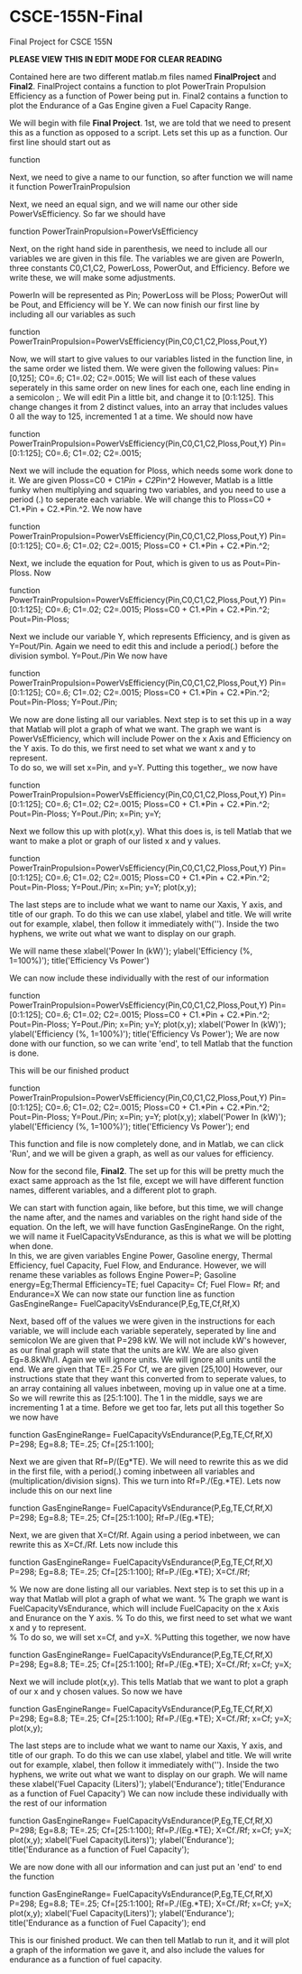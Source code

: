 # CSCE-155N-Final
Final Project for CSCE 155N

******PLEASE VIEW THIS IN EDIT MODE FOR CLEAR READING******

Contained here are two different matlab.m files named **FinalProject** and **Final2**.
FinalProject contains a function to plot PowerTrain Propulsion Efficiency as a function of Power being put in.
Final2 contains a function to plot the Endurance of a Gas Engine given a Fuel Capacity Range.

We will begin with file **Final Project**.
1st, we are told that we need to present this as a function as opposed to a script.
Lets set this up as a function.  Our first line should start out as

function

Next, we need to give a name to our function, so after function we will name it
function PowerTrainPropulsion

Next, we need an equal sign, and we will name our other side PowerVsEfficiency.
So far we should have

function PowerTrainPropulsion=PowerVsEfficiency

Next, on the right hand side in parenthesis, we need to include all our variables we are given in this file.
The variables we are given are PowerIn, three constants C0,C1,C2, PowerLoss, PowerOut, and Efficiency.
Before we write these, we will make some adjustments.

PowerIn will be represented as Pin; PowerLoss will be Ploss; PowerOut will be Pout, and Efficiency will be Y.
We can now finish our first line by including all our variables as such

function PowerTrainPropulsion=PowerVsEfficiency(Pin,C0,C1,C2,Ploss,Pout,Y)

Now, we will start to give values to our variables listed in the function line, in the same order we listed them.
We were given the following values:  Pin=[0,125]; C0=.6; C1=.02; C2=.0015; We will list each of these values seperately in this same order on new lines for each one, each line ending in a semicolon ;. We will edit Pin a little bit, and change it to [0:1:125].  This change changes it from 2 distinct values, into an array that includes values 0 all the way to 125, incremented 1 at a time.
We should now have 

function PowerTrainPropulsion=PowerVsEfficiency(Pin,C0,C1,C2,Ploss,Pout,Y)
Pin=[0:1:125];
C0=.6;
C1=.02;
C2=.0015;

Next we will include the equation for Ploss, which needs some work done to it.  We are given Ploss=C0 + C1*Pin + C2*Pin^2
However, Matlab is a little funky when multiplying and squaring two variables, and you need to use a period (.) to seperate each variable.
We will change this to Ploss=C0 + C1.*Pin + C2.*Pin.^2.
We now have 

function PowerTrainPropulsion=PowerVsEfficiency(Pin,C0,C1,C2,Ploss,Pout,Y)
Pin=[0:1:125];
C0=.6;
C1=.02;
C2=.0015;
Ploss=C0 + C1.*Pin + C2.*Pin.^2;

Next, we include the equation for Pout, which is given to us as Pout=Pin-Ploss.
Now

function PowerTrainPropulsion=PowerVsEfficiency(Pin,C0,C1,C2,Ploss,Pout,Y)
Pin=[0:1:125];
C0=.6;
C1=.02;
C2=.0015;
Ploss=C0 + C1.*Pin + C2.*Pin.^2;
Pout=Pin-Ploss;

Next we include our variable Y, which represents Efficiency, and is given as Y=Pout/Pin.  Again we need to edit this and include a period(.) before the division symbol.
Y=Pout./Pin
We now have 

function PowerTrainPropulsion=PowerVsEfficiency(Pin,C0,C1,C2,Ploss,Pout,Y)
Pin=[0:1:125];
C0=.6;
C1=.02;
C2=.0015;
Ploss=C0 + C1.*Pin + C2.*Pin.^2;
Pout=Pin-Ploss;
Y=Pout./Pin;

 We now are done listing all our variables.  Next step is to set this up in a way that Matlab will plot a graph of what we want.
 The graph we want is PowerVsEfficiency, which will include Power on the x Axis and Efficiency on the Y axis.
 To do this, we first need to set what we want x and y to represent.  
 To do so, we will set x=Pin, and y=Y.
Putting this together,, we now have

function PowerTrainPropulsion=PowerVsEfficiency(Pin,C0,C1,C2,Ploss,Pout,Y)
Pin=[0:1:125];
C0=.6;
C1=.02;
C2=.0015;
Ploss=C0 + C1.*Pin + C2.*Pin.^2;
Pout=Pin-Ploss;
Y=Pout./Pin;
x=Pin;
y=Y;

Next we follow this up with plot(x,y).  What this does is, is tell Matlab that we want to make a plot or graph of our listed x and y values.

function PowerTrainPropulsion=PowerVsEfficiency(Pin,C0,C1,C2,Ploss,Pout,Y)
Pin=[0:1:125];
C0=.6;
C1=.02;
C2=.0015;
Ploss=C0 + C1.*Pin + C2.*Pin.^2;
Pout=Pin-Ploss;
Y=Pout./Pin;
x=Pin;
y=Y;
plot(x,y);

The last steps are to include what we want to name our Xaxis, Y axis, and title of our graph.
To do this we can use xlabel, ylabel and title. 
We will write out for example, xlabel, then follow it immediately with('').  Inside the two hyphens, we write out what we want to display on our graph.

We will name these
xlabel('Power In (kW)'); ylabel('Efficiency (%, 1=100%)'); title('Efficiency Vs Power')

We can now include these individually with the rest of our information

function PowerTrainPropulsion=PowerVsEfficiency(Pin,C0,C1,C2,Ploss,Pout,Y)
Pin=[0:1:125];
C0=.6;
C1=.02;
C2=.0015;
Ploss=C0 + C1.*Pin + C2.*Pin.^2;
Pout=Pin-Ploss;
Y=Pout./Pin;
x=Pin;
y=Y;
plot(x,y);
xlabel('Power In (kW)');
ylabel('Efficiency (%, 1=100%)'); 
title('Efficiency Vs Power');
We are now done with our function, so we can write 'end', to tell Matlab that the function is done. 

This will be our finished product

function PowerTrainPropulsion=PowerVsEfficiency(Pin,C0,C1,C2,Ploss,Pout,Y)
Pin=[0:1:125];
C0=.6;
C1=.02;
C2=.0015;
Ploss=C0 + C1.*Pin + C2.*Pin.^2;
Pout=Pin-Ploss;
Y=Pout./Pin;
x=Pin;
y=Y;
plot(x,y);
xlabel('Power In (kW)');
ylabel('Efficiency (%, 1=100%)'); 
title('Efficiency Vs Power');
end

This function and file is now completely done, and in Matlab, we can click 'Run', and we will be given a graph, as well as our values for efficiency.  







Now for the second file, **Final2**.
The set up for this will be pretty much the exact same approach as the 1st file, except we will have different function names, different variables, and a different plot to graph.

We can start with function again, like before, but this time, we will change the name after, and the names and variables on the right hand side of the equation.
On the left, we will have function GasEngineRange.
On the right, we will name it FuelCapacityVsEndurance, as this is what we will be plotting when done.  
In this, we are given variables Engine Power, Gasoline energy, Thermal Efficiency, fuel Capacity, Fuel Flow, and Endurance.
However, we will rename these variables as follows
Engine Power=P; Gasoline energy=Eg;Thermal Efficiency=TE; fuel Capacity= Cf; Fuel Flow= Rf; and Endurance=X
We can now state our function line as
function GasEngineRange= FuelCapacityVsEndurance(P,Eg,TE,Cf,Rf,X)

Next, based off of the values we were given in the instructions for each variable, we will include each variable seperately, seperated by line and semicolon 
We are given that P=298 kW.  We will not include kW's however, as our final graph will state that the units are kW.
We are also given Eg=8.8kWh/l.  Again we will ignore units.  We will ignore all units until the end.
We are given that TE=.25
For Cf, we are given [25,100]  However, our instructions state that they want this converted from to seperate values, to an array containing all values inbetween, moving up in value one at a time.  So we will rewrite this as [25:1:100].  The 1 in the middle, says we are incrementing 1 at a time.
Before we get too far, lets put all this together
So we now have

function GasEngineRange= FuelCapacityVsEndurance(P,Eg,TE,Cf,Rf,X)
P=298;
Eg=8.8;
TE=.25;
Cf=[25:1:100];

Next we are given that Rf=P/(Eg*TE).  We will need to rewrite this as we did in the first file, with a period(.) coming inbetween all variables and (multiplication/division signs).  This we turn into Rf=P./(Eg.*TE).
Lets now include this on our next line

function GasEngineRange= FuelCapacityVsEndurance(P,Eg,TE,Cf,Rf,X)
P=298;
Eg=8.8;
TE=.25;
Cf=[25:1:100];
Rf=P./(Eg.*TE);

Next, we are given that X=Cf/Rf.  Again using a period inbetween, we can rewrite this as
X=Cf./Rf.
Lets now include this

function GasEngineRange= FuelCapacityVsEndurance(P,Eg,TE,Cf,Rf,X)
P=298;
Eg=8.8;
TE=.25;
Cf=[25:1:100];
Rf=P./(Eg.*TE);
X=Cf./Rf;

% We now are done listing all our variables.  Next step is to set this up in a way that Matlab will plot a graph of what we want.
% The graph we want is FuelCapacityVsEndurance, which will include FuelCapacity on the x Axis and Enurance on the Y axis.
% To do this, we first need to set what we want x and y to represent.  
% To do so, we will set x=Cf, and y=X.
%Putting this together, we now have

function GasEngineRange= FuelCapacityVsEndurance(P,Eg,TE,Cf,Rf,X)
P=298;
Eg=8.8;
TE=.25;
Cf=[25:1:100];
Rf=P./(Eg.*TE);
X=Cf./Rf;
x=Cf;
y=X;

Next we will include plot(x,y).  This tells Matlab that we want to plot a graph of our x and y chosen values.
So now we have

function GasEngineRange= FuelCapacityVsEndurance(P,Eg,TE,Cf,Rf,X)
P=298;
Eg=8.8;
TE=.25;
Cf=[25:1:100];
Rf=P./(Eg.*TE);
X=Cf./Rf;
x=Cf;
y=X;
plot(x,y);

The last steps are to include what we want to name our Xaxis, Y axis, and title of our graph.
To do this we can use xlabel, ylabel and title. 
We will write out for example, xlabel, then follow it immediately with('').  Inside the two hyphens, we write out what we want to display on our graph.
We will name these
xlabel('Fuel Capacity (Liters)'); ylabel('Endurance'); title('Endurance as a function of Fuel Capacity')
We can now include these individually with the rest of our information

function GasEngineRange= FuelCapacityVsEndurance(P,Eg,TE,Cf,Rf,X)
P=298;
Eg=8.8;
TE=.25;
Cf=[25:1:100];
Rf=P./(Eg.*TE);
X=Cf./Rf;
x=Cf;
y=X;
plot(x,y);
xlabel('Fuel Capacity(Liters)');
ylabel('Endurance');
title('Endurance as a function of Fuel Capacity');

We are now done with all our information and can just put an 'end' to end the function

function GasEngineRange= FuelCapacityVsEndurance(P,Eg,TE,Cf,Rf,X)
P=298;
Eg=8.8;
TE=.25;
Cf=[25:1:100];
Rf=P./(Eg.*TE);
X=Cf./Rf;
x=Cf;
y=X;
plot(x,y);
xlabel('Fuel Capacity(Liters)');
ylabel('Endurance');
title('Endurance as a function of Fuel Capacity');
end

This is our finished product.  We can then tell Matlab to run it, and it will plot a graph of the information we gave it, and also include the values for endurance as a function of fuel capacity.










